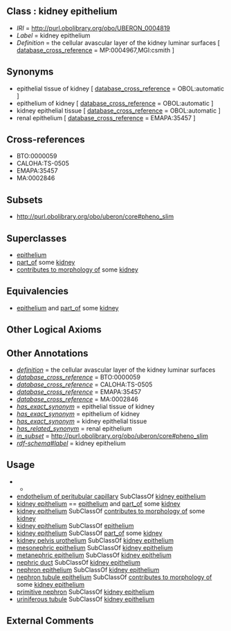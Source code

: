 
## Class : kidney epithelium

 * *IRI* = http://purl.obolibrary.org/obo/UBERON_0004819
 * *Label* = kidney epithelium
 * *Definition* = the cellular avascular layer of the kidney luminar surfaces [ [database_cross_reference](../../ef/oboInOwl#hasDbXref.md) = MP:0004967,MGI:csmith ]

## Synonyms

 * epithelial tissue of kidney [ [database_cross_reference](../../ef/oboInOwl#hasDbXref.md) = OBOL:automatic ]
 * epithelium of kidney [ [database_cross_reference](../../ef/oboInOwl#hasDbXref.md) = OBOL:automatic ]
 * kidney epithelial tissue [ [database_cross_reference](../../ef/oboInOwl#hasDbXref.md) = OBOL:automatic ]
 * renal epithelium [ [database_cross_reference](../../ef/oboInOwl#hasDbXref.md) = EMAPA:35457 ]

## Cross-references

 * BTO:0000059
 * CALOHA:TS-0505
 * EMAPA:35457
 * MA:0002846

## Subsets

 * http://purl.obolibrary.org/obo/uberon/core#pheno_slim

## Superclasses

 * [epithelium](../../UBERON/83/UBERON_0000483.md)
 * [part_of](../../BFO/50/BFO_0000050.md) some [kidney](../../UBERON/13/UBERON_0002113.md)
 * [contributes to morphology of](../../RO/33/RO_0002433.md) some [kidney](../../UBERON/13/UBERON_0002113.md)

## Equivalencies

 * [epithelium](../../UBERON/83/UBERON_0000483.md) and [part_of](../../BFO/50/BFO_0000050.md) some [kidney](../../UBERON/13/UBERON_0002113.md)

## Other Logical Axioms


## Other Annotations

 * *[definition](../../IAO/15/IAO_0000115.md)* = the cellular avascular layer of the kidney luminar surfaces
 * *[database_cross_reference](../../ef/oboInOwl#hasDbXref.md)* = BTO:0000059
 * *[database_cross_reference](../../ef/oboInOwl#hasDbXref.md)* = CALOHA:TS-0505
 * *[database_cross_reference](../../ef/oboInOwl#hasDbXref.md)* = EMAPA:35457
 * *[database_cross_reference](../../ef/oboInOwl#hasDbXref.md)* = MA:0002846
 * *[has_exact_synonym](../../ym/oboInOwl#hasExactSynonym.md)* = epithelial tissue of kidney
 * *[has_exact_synonym](../../ym/oboInOwl#hasExactSynonym.md)* = epithelium of kidney
 * *[has_exact_synonym](../../ym/oboInOwl#hasExactSynonym.md)* = kidney epithelial tissue
 * *[has_related_synonym](../../ym/oboInOwl#hasRelatedSynonym.md)* = renal epithelium
 * *[in_subset](../../et/oboInOwl#inSubset.md)* = http://purl.obolibrary.org/obo/uberon/core#pheno_slim
 * *[rdf-schema#label](../../el/rdf-schema#label.md)* = kidney epithelium

## Usage

 * -
 * [endothelium of peritubular capillary](../../UBERON/41/UBERON_0012441.md) SubClassOf [kidney epithelium](../../UBERON/19/UBERON_0004819.md)
 * [kidney epithelium](../../UBERON/19/UBERON_0004819.md) == [epithelium](../../UBERON/83/UBERON_0000483.md) and [part_of](../../BFO/50/BFO_0000050.md) some [kidney](../../UBERON/13/UBERON_0002113.md)
 * [kidney epithelium](../../UBERON/19/UBERON_0004819.md) SubClassOf [contributes to morphology of](../../RO/33/RO_0002433.md) some [kidney](../../UBERON/13/UBERON_0002113.md)
 * [kidney epithelium](../../UBERON/19/UBERON_0004819.md) SubClassOf [epithelium](../../UBERON/83/UBERON_0000483.md)
 * [kidney epithelium](../../UBERON/19/UBERON_0004819.md) SubClassOf [part_of](../../BFO/50/BFO_0000050.md) some [kidney](../../UBERON/13/UBERON_0002113.md)
 * [kidney pelvis urothelium](../../UBERON/88/UBERON_0004788.md) SubClassOf [kidney epithelium](../../UBERON/19/UBERON_0004819.md)
 * [mesonephric epithelium](../../UBERON/03/UBERON_0005103.md) SubClassOf [kidney epithelium](../../UBERON/19/UBERON_0004819.md)
 * [metanephric epithelium](../../UBERON/08/UBERON_0005108.md) SubClassOf [kidney epithelium](../../UBERON/19/UBERON_0004819.md)
 * [nephric duct](../../UBERON/01/UBERON_0009201.md) SubClassOf [kidney epithelium](../../UBERON/19/UBERON_0004819.md)
 * [nephron epithelium](../../UBERON/11/UBERON_0004211.md) SubClassOf [kidney epithelium](../../UBERON/19/UBERON_0004819.md)
 * [nephron tubule epithelium](../../UBERON/10/UBERON_0004810.md) SubClassOf [contributes to morphology of](../../RO/33/RO_0002433.md) some [kidney epithelium](../../UBERON/19/UBERON_0004819.md)
 * [primitive nephron](../../UBERON/32/UBERON_0010532.md) SubClassOf [kidney epithelium](../../UBERON/19/UBERON_0004819.md)
 * [uriniferous tubule](../../UBERON/84/UBERON_0007684.md) SubClassOf [kidney epithelium](../../UBERON/19/UBERON_0004819.md)

## External Comments

